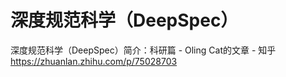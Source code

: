 # 深度规范科学（DeepSpec）



深度规范科学（DeepSpec）简介：科研篇 - Oling Cat的文章 - 知乎
https://zhuanlan.zhihu.com/p/75028703






